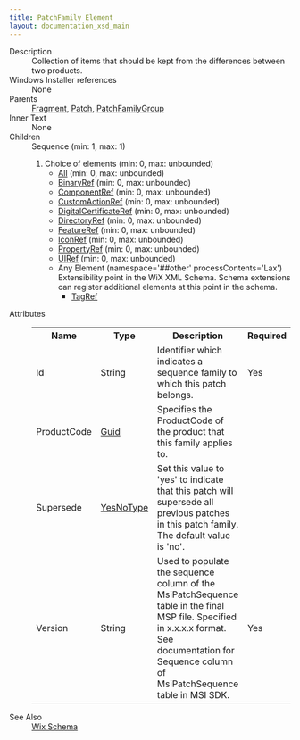 ```yaml
---
title: PatchFamily Element
layout: documentation_xsd_main
---
```

<dl>
  <dt>Description</dt>
  <dd>Collection of items that should be kept from the differences between two products.</dd>
  <dt>Windows Installer references</dt>
  <dd>None</dd>
  <dt>Parents</dt>
  <dd>
    <a href="../wix/fragment">Fragment</a>, <a href="../wix/patch">Patch</a>, <a href="../wix/patchfamilygroup">PatchFamilyGroup</a></dd>
  <dt>Inner Text</dt>
  <dd>None</dd>
  <dt>Children</dt>
  <dd>Sequence (min: 1, max: 1)<ol><li>Choice of elements (min: 0, max: unbounded)<ul><li><a href="../wix/all">All</a> (min: 0, max: unbounded)</li><li><a href="../wix/binaryref">BinaryRef</a> (min: 0, max: unbounded)</li><li><a href="../wix/componentref">ComponentRef</a> (min: 0, max: unbounded)</li><li><a href="../wix/customactionref">CustomActionRef</a> (min: 0, max: unbounded)</li><li><a href="../wix/digitalcertificateref">DigitalCertificateRef</a> (min: 0, max: unbounded)</li><li><a href="../wix/directoryref">DirectoryRef</a> (min: 0, max: unbounded)</li><li><a href="../wix/featureref">FeatureRef</a> (min: 0, max: unbounded)</li><li><a href="../wix/iconref">IconRef</a> (min: 0, max: unbounded)</li><li><a href="../wix/propertyref">PropertyRef</a> (min: 0, max: unbounded)</li><li><a href="../wix/uiref">UIRef</a> (min: 0, max: unbounded)</li><li><span class="extension">Any Element (namespace='##other' processContents='Lax')                              Extensibility point in the WiX XML Schema.  Schema extensions can register additional                             elements at this point in the schema.                         </span><ul><li><a href="../tag/tagref" class="extension">TagRef</a></li></ul></li></ul></li></ol></dd>
  <dt>Attributes</dt>
  <dd>
    <table cellspacing="0" cellpadding="0" class="schema">
      <tr>
        <th width="15%">Name</th>
        <th width="15%">Type</th>
        <th width="65%">Description</th>
        <th width="15%">Required</th>
      </tr>
      <tr>
        <td>Id</td>
        <td>String</td>
        <td>Identifier which indicates a sequence family to which this patch belongs.</td>
        <td>Yes</td>
      </tr>
      <tr>
        <td>ProductCode</td>
        <td><a href="../wix/simple_type_guid">Guid</a></td>
        <td>                         Specifies the ProductCode of the product that this family applies to.                     </td>
        <td>&nbsp;</td>
      </tr>
      <tr>
        <td>Supersede</td>
        <td><a href="../wix/simple_type_yesnotype">YesNoType</a></td>
        <td>                         Set this value to 'yes' to indicate that this patch will supersede all previous patches in this patch family.                         The default value is 'no'.                     </td>
        <td>&nbsp;</td>
      </tr>
      <tr>
        <td>Version</td>
        <td>String</td>
        <td>Used to populate the sequence column of the MsiPatchSequence table in the final MSP file. Specified in x.x.x.x format. See documentation for Sequence column of MsiPatchSequence table in MSI SDK.</td>
        <td>Yes</td>
      </tr>
    </table>
  </dd>
  <dt>See Also</dt>
  <dd>
    <a href="../wix">Wix Schema</a>
  </dd>
</dl>
